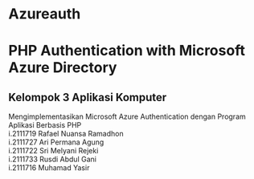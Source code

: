 # Azureauth
# PHP Authentication with Microsoft Azure Directory
## Kelompok 3 Aplikasi Komputer <br/>
Mengimplementasikan Microsoft Azure Authentication dengan Program Aplikasi Berbasis PHP<br/>
i.2111719 Rafael Nuansa Ramadhon<br/>
i.2111727 Ari Permana Agung<br/>
i.2111722 Sri Melyani Rejeki<br/>
i.2111733 Rusdi Abdul Gani<br/>
i.2111716 Muhamad Yasir<br/>
